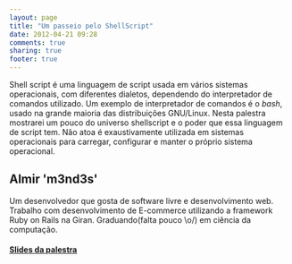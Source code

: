 ```yaml
---
layout: page
title: "Um passeio pelo ShellScript"
date: 2012-04-21 09:28
comments: true
sharing: true
footer: true
---
```


Shell script é uma linguagem de script usada em vários sistemas operacionais, com diferentes dialetos, dependendo do interpretador de comandos utilizado. Um exemplo de interpretador de comandos é o _bash_, usado na grande maioria das distribuições GNU/Linux. Nesta palestra mostrarei um pouco do universo shellscript e o poder que essa linguagem de script tem. Não atoa é exaustivamente utilizada em sistemas operacionais para carregar, configurar e manter o próprio sistema operacional.


Almir 'm3nd3s'
-------------

Um desenvolvedor que gosta de software livre e desenvolvimento web. Trabalho com desenvolvimento de E-commerce utilizando a framework Ruby on Rails na Giran. Graduando(falta pouco \o/) em ciência da computação.

#### [Slides da palestra](http://speakerdeck.com/u/m3nd3s/p/introducao-a-shellscript)
